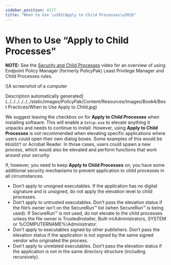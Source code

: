```yaml
---
sidebar_position: 4117
title: "When to Use \u201CApply to Child Processes\u201D"
---
```


# When to Use “Apply to Child Processes”

**NOTE:** See the [Security and Child Processes](../../Video/LeastPrivilege/BestPractices/SecurityChildProcesses "Security and Child Processes") video for an overview of using Endpoint Policy Manager (formerly PolicyPak) Least Privilege Manager and Child Processes rules.

![A screenshot of a computer

Description automatically generated](../../../../../../static/images/PolicyPak/Content/Resources/Images/Book4/Best Practices/When to Use Apply to Child.jpg)

We suggest leaving the checkbox on for **Apply to Child Processes** when installing software. This will enable a `Setup.exe` to elevate anything it unpacks and needs to continue to install. However, using **Apply to Child Processes** is not recommended when elevating specific applications where users could open their own dialog boxes. Some examples of this would be `REGEDIT` or Acrobat Reader. In those cases, users could spawn a new process, which would also be elevated and perform functions that work around your security.

If, however, you need to keep **Apply to Child Processes** on, you have some additional security mechanisms to prevent application to child processes in all circumstances.

* Don’t apply to unsigned executables. If the application has no digital signature and is unsigned, do not apply the elevation level to child processes.
* Don’t apply to untrusted executables. Don’t pass the elevation status if the file’s owner isn't on the SecureRun™ list (when SecureRun™ is being used). If SecureRun™ is not used, do not elevate to the child processes unless the file owner is TrustedInstaller, Built-in\Administrators, SYSTEM or %COMPUTERNAME%\Administrator.
* Don’t apply to executables signed by other publishers. Don’t pass the elevation status if the application is not signed by the same signed vendor who originated the process.
* Don’t apply to unrelated executables. Don’t pass the elevation status if the application is not in the same directory structure (including recursively).